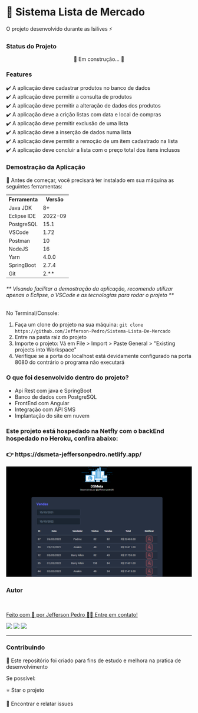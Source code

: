 <h1> 📑 Sistema Lista de Mercado</h1>
<p> O projeto desenvolvido durante as Isilives ⚡</p>

<h3>Status do Projeto</h3>
<p align="center"> 🚧 Em construção... 🚧</p>

<h3>Features</h3>

✔️ A aplicação deve cadastrar produtos no banco de dados <br>
✔️ A aplicação deve permitir a consulta de produtos <br>
✔️ A aplicação deve permitir a alteração de dados dos produtos <br>
✔️ A aplicação deve a crição listas com data e local de compras <br>
✔️ A aplicação deve permitir exclusão de uma lista <br>
✔️ A aplicação deve a inserção de dados numa lista <br>
✔️ A aplicação deve permitir a remoção de um item cadastrado na lista <br>
✔️ A aplicação deve concluir a lista com o preço total dos itens inclusos <br>

<h3>Demostração da Aplicação</h3>
<p>🚨 Antes de começar, você precisará ter instalado em sua máquina as seguintes ferramentas:</p>
<table>
<tr>
	<th>Ferramenta</th>
	<th>Versão</th>
</tr>
<tr>
	<td>Java JDK</td>
	<td>8+</td>
</tr>
<tr>
	<td>Eclipse IDE</td>
	<td>2022-09</td>
</tr>
<tr>
	<td>PostgreSQL</td>
	<td>15.1</td>
</tr>
<tr>
	<td>VSCode</td>
	<td>1.72</td>
</tr>
<tr>
	<td>Postman</td>
	<td>10</td>
</tr>
	<td>NodeJS</td>
	<td>16</td>
</tr>
<tr>
	<td>Yarn</td>
	<td>4.0.0</td>
</tr>
<tr>
	<td>SpringBoot</td>
	<td>2.7.4</td>
</tr>
<tr>
	<td>Git</td>
	<td>2.**</td>
</tr>

</table>

<h6>** Visando facilitar a demostração da aplicação, recomendo utilizar apenas o Eclipse, o VSCode e as tecnologias para rodar o projeto **</h6>

No Terminal/Console:
<ol>
	<li>Faça um clone do projeto na sua máquina: <code>git clone https://github.com/Jefferson-Pedro/Sistema-Lista-De-Mercado </code></li>
	<li>Entre na pasta raiz do projeto</li> 
	<li>Importe o projeto: Vá em File > Import > Paste General > "Existing projects into Workspace"</li>
	<li>Verifique se a porta do localhost está devidamente configurado na porta 8080 do contrário o programa não executará</li>
</ol>

<h3>O que foi desenvolvido dentro do projeto?</h3>
<ul>
<li>Api Rest com java e SpringBoot</li>
<li>Banco de dados com PostgreSQL</li>
<li>FrontEnd com Angular</li>
<li>Integração com API SMS</li>
<li>Implantação do site em nuvem</li>
</ul>

<h3>Este projeto está hospedado na Netfly com o backEnd hospedado no Heroku, confira abaixo: </h3>
<h3>👉 https://dsmeta-jeffersonpedro.netlify.app/</h3>
 <img src="https://github.com/Jefferson-Pedro/DSMeta/blob/main/dsmeta.png" alt="DSMeta Site"/>
	

<h3>Autor</h3>

<a href="https://www.linkedin.com/in/jefferson-pedro-8a6264b9/">
 <img style="border-radius: 50%;" src="https://instagram.fcaw1-1.fna.fbcdn.net/v/t51.2885-19/174045253_1450802445260114_8761660112676779592_n.jpg?stp=dst-jpg_s150x150&_nc_ht=instagram.fcaw1-1.fna.fbcdn.net&_nc_cat=102&_nc_ohc=_sp_NTIyS9gAX8g9js2&edm=ABmJApABAAAA&ccb=7-5&oh=00_AT-9VV6aoZMGuDrwM3n0w6lJzZQZEWwU-ZwgpFj-mNHTWQ&oe=63449AD4&_nc_sid=6136e7" width="100px;" alt=""/>
 <br />

Feito com 💙 por Jefferson Pedro 👋🏽 Entre em contato!

<a href="https://www.instagram.com/jefferson.pedro25" target="_blank"><img src="https://img.shields.io/badge/-Instagram-%23E4405F?style=for-the-badge&logo=instagram&logoColor=white" target="_blank"></a>
<a href = "mailto:jeffersonpedro05@gmail.com"><img src="https://img.shields.io/badge/-Gmail-%23333?style=for-the-badge&logo=gmail&logoColor=white" target="_blank"></a>
<a href="https://www.linkedin.com/in/jefferson-pedro-8a6264b9" target="_blank"><img src="https://img.shields.io/badge/-LinkedIn-%230077B5?style=for-the-badge&logo=linkedin&logoColor=white" target="_blank"></a> 

<hr>

<h3>Contribuindo</h3>

🚀 Este repositório foi criado para fins de estudo e melhora na pratica de desenvolvimento <br>

Se possível:

⭐️  Star o projeto

🐛 Encontrar e relatar issues
